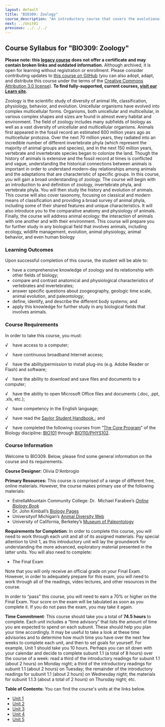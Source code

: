 ```yaml
---
layout: default
title: "BIO309: Zoology"
course_description: "An introductory course that covers the evolutionary history, phylogenetic relationships, comparative anatomy and physiology, and ecological interrelationships among animal taxa, with an overarching focus on the evolutionary pressures that led to physiological and ecological differences among species and groups."
next: ../Unit01
previous: ../../../
---
```

Course Syllabus for "BIO309: Zoology"
-------------------------------------

**Please note: this [legacy course](https://sayloracademy.zendesk.com/hc/en-us/articles/206089967) does not offer a certificate and may contain 
broken links and outdated information.** Although archived, it is open 
for learning without registration or enrollment. Please consider contributing 
updates to [this course on GitHub](https://github.com/saylordotorg/course_bio309) 
(you can also adopt, adapt, and distribute this course under the terms of 
the [Creative Commons Attribution 3.0 license](http://creativecommons.org/licenses/by/3.0/)). **To find fully-supported, current courses, [visit our 
Learn site](https://learn.saylor.org).**

Zoology is the scientific study of diversity of animal life,
classification, physiology, behavior, and evolution. Unicellular
organisms have evolved into complex multicellular forms. Organisms, both
unicellular and multicellular, in various complex shapes and sizes are
found in almost every habitat and environment. The field of zoology
includes many subfields of biology as well as a vast diversity of
unicellular and multicellular organisms. Animals first appeared in the
fossil record an estimated 600 million years ago as multicellular
protozoa. Over the next 70 million years, they radiated into an
incredible number of different invertebrate phyla (which represent the
majority of animal groups and species), and in the next 150 million
years, vertebrate and invertebrate species began to colonize the land.
Though the history of animals is extensive and the fossil record at
times is conflicted and vague, understanding the historical connections
between animals is important in order to understand modern-day
relationships among animals and the adaptations that are characteristic
of specific groups. In this course, you will gain a broad understanding
of zoology. The course will begin with an introduction to and definition
of zoology, invertebrate phyla, and vertebrate phyla. You will then
study the history and evolution of animals. This course will also cover
taxonomy, focusing on classical and modern means of classification and
providing a broad survey of animal phyla, including some of their shared
features and unique characteristics. It will also introduce you to the
comparative anatomy and physiology of animals. Finally, the course will
address animal ecology: the interaction of animals with one another and
with their environment. This course will prepare you for further study
in any biological field that involves animals, including ecology,
wildlife management, evolution, animal physiology, animal behavior, and
even human biology

### Learning Outcomes

Upon successful completion of this course, the student will be able
to:  

-   have a comprehensive knowledge of zoology and its relationship with
    other fields of biology;
-   compare and contrast anatomical and physiological characteristics of
    vertebrates and invertebrates;
-   answer specific questions about zoogeography, geologic time scale,
    animal evolution, and paleontology;
-   define, identify, and describe the different body systems; and
-   apply this knowledge for further study in any biological fields that
    involves animals.

### Course Requirements

In order to take this course, you must:  
  
 <span dir="LTR">√    have access to a computer;</span>  
  
 <span dir="LTR">√    have continuous broadband </span>Internet
access;  
  
 <span dir="LTR">√    have the ability/permission to install plug-ins
(e.g. Adobe Reader or Flash) and software;</span>  
  
 <span dir="LTR">√    have the ability to download and save files and
documents to a computer;</span>  
  
 <span dir="LTR">√    have the ability to open Microsoft Office files
and documents (.doc, .ppt, .xls, etc.);</span>  
  
 <span dir="LTR">√    have competency in the English language;</span>  
  
 √    have read the [Saylor Student
Handbook.](http://www.saylor.org/site/wp-content/uploads/2012/05/Saylor-StudentHandbook.pdf);
and  
  
 √    have completed the following courses from “[The Core
Program](http://www.saylor.org/majors/biology/)” of the Biology
discipline: [BIO101](http://www.saylor.org/courses/bio101/) through
[BIO110/PHYS102](http://www.saylor.org/courses/bio110/).

### Course Information

Welcome to BIO309. Below, please find some general information on the
course and its requirements.

**Course Designer:** Olivia D'Ambrogio

**Primary Resources:** This course is comprised of a range of different
free, online materials. However, the course makes primary use of the
following materials:

-   EstrellaMountain Community College: Dr.  Michael Farabee’s *[Online
    Biology
    Book](http://www.emc.maricopa.edu/faculty/farabee/biobk/BioBookTOC.html)*
-   Dr. John Kimball’s [Biology
    Pages](http://users.rcn.com/jkimball.ma.ultranet/BiologyPages/W/Welcome.html)
-   Universityof Michigan’s [Animal Diversity
    Web](http://animaldiversity.ummz.umich.edu/site/index.html)
-   University of California, Berkeley’s [Museum of
    Paleontology](http://www.ucmp.berkeley.edu/index.php)

**Requirements for Completion**: In order to complete this course, you
will need to work through each unit and all of its assigned materials.
Pay special attention to Unit 1, as this introductory unit will lay the
groundwork for understanding the more advanced, exploratory material
presented in the latter units. You will also need to complete:

-   The Final Exam

Note that you will only receive an official grade on your Final Exam.
However, in order to adequately prepare for this exam, you will need to
work through all of the readings, video lectures, and other resources in
the course.

In order to “pass” this course, you will need to earn a 70% or higher on
the Final Exam. Your score on the exam will be tabulated as soon as you
complete it. If you do not pass the exam, you may take it again.

**Time Commitment**: This course should take you a total of **74.5
hours** to complete. Each unit includes a “time advisory” that lists the
amount of time you are expected to spend on each subunit. These should
help you plan your time accordingly. It may be useful to take a look at
these time advisories and to determine how much time you have over the
next few weeks to complete each unit, and then to set goals for
yourself. For example, Unit 1 should take you 10 hours. Perhaps you can
sit down with your calendar and decide to complete subunit 1.1 (a total
of 8 hours) over the course of a week: read a third of the introductory
readings for subunit 1.1 (about 2 hours) on Monday night; a third of the
introductory readings for subunit 1.1 (about 2 hours) on Tuesday; the
remainder of the introductory readings for subunit 1.1 (about 2 hours)
on Wednesday night; the materials for subunit 1.1.3 (about a total of 2
hours) on Thursday night; etc.

**Table of Contents:** You can find the course's units at the links below.

- [Unit 1](https://legacy.saylor.org/bio309/Unit01/)
- [Unit 2](https://legacy.saylor.org/bio309/Unit02/)
- [Unit 3](https://legacy.saylor.org/bio309/Unit03/)
- [Unit 4](https://legacy.saylor.org/bio309/Unit04/)
- [Unit 5](https://legacy.saylor.org/bio309/Unit05/)
